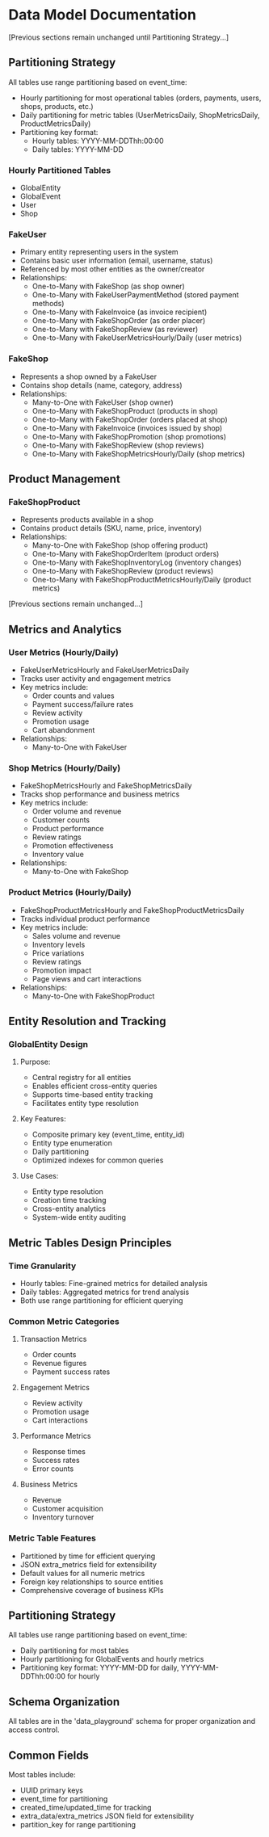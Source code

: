 # Data Model Documentation

[Previous sections remain unchanged until Partitioning Strategy...]

## Partitioning Strategy

All tables use range partitioning based on event_time:
- Hourly partitioning for most operational tables (orders, payments, users, shops, products, etc.)
- Daily partitioning for metric tables (UserMetricsDaily, ShopMetricsDaily, ProductMetricsDaily)
- Partitioning key format: 
  - Hourly tables: YYYY-MM-DDThh:00:00
  - Daily tables: YYYY-MM-DD

### Hourly Partitioned Tables
- GlobalEntity
- GlobalEvent
- User
- Shop

### FakeUser
- Primary entity representing users in the system
- Contains basic user information (email, username, status)
- Referenced by most other entities as the owner/creator
- Relationships:
  - One-to-Many with FakeShop (as shop owner)
  - One-to-Many with FakeUserPaymentMethod (stored payment methods)
  - One-to-Many with FakeInvoice (as invoice recipient)
  - One-to-Many with FakeShopOrder (as order placer)
  - One-to-Many with FakeShopReview (as reviewer)
  - One-to-Many with FakeUserMetricsHourly/Daily (user metrics)

### FakeShop
- Represents a shop owned by a FakeUser
- Contains shop details (name, category, address)
- Relationships:
  - Many-to-One with FakeUser (shop owner)
  - One-to-Many with FakeShopProduct (products in shop)
  - One-to-Many with FakeShopOrder (orders placed at shop)
  - One-to-Many with FakeInvoice (invoices issued by shop)
  - One-to-Many with FakeShopPromotion (shop promotions)
  - One-to-Many with FakeShopReview (shop reviews)
  - One-to-Many with FakeShopMetricsHourly/Daily (shop metrics)

## Product Management

### FakeShopProduct
- Represents products available in a shop
- Contains product details (SKU, name, price, inventory)
- Relationships:
  - Many-to-One with FakeShop (shop offering product)
  - One-to-Many with FakeShopOrderItem (product orders)
  - One-to-Many with FakeShopInventoryLog (inventory changes)
  - One-to-Many with FakeShopReview (product reviews)
  - One-to-Many with FakeShopProductMetricsHourly/Daily (product metrics)

[Previous sections remain unchanged...]

## Metrics and Analytics

### User Metrics (Hourly/Daily)
- FakeUserMetricsHourly and FakeUserMetricsDaily
- Tracks user activity and engagement metrics
- Key metrics include:
  - Order counts and values
  - Payment success/failure rates
  - Review activity
  - Promotion usage
  - Cart abandonment
- Relationships:
  - Many-to-One with FakeUser

### Shop Metrics (Hourly/Daily)
- FakeShopMetricsHourly and FakeShopMetricsDaily
- Tracks shop performance and business metrics
- Key metrics include:
  - Order volume and revenue
  - Customer counts
  - Product performance
  - Review ratings
  - Promotion effectiveness
  - Inventory value
- Relationships:
  - Many-to-One with FakeShop

### Product Metrics (Hourly/Daily)
- FakeShopProductMetricsHourly and FakeShopProductMetricsDaily
- Tracks individual product performance
- Key metrics include:
  - Sales volume and revenue
  - Inventory levels
  - Price variations
  - Review ratings
  - Promotion impact
  - Page views and cart interactions
- Relationships:
  - Many-to-One with FakeShopProduct

## Entity Resolution and Tracking

### GlobalEntity Design
1. Purpose:
   - Central registry for all entities
   - Enables efficient cross-entity queries
   - Supports time-based entity tracking
   - Facilitates entity type resolution

2. Key Features:
   - Composite primary key (event_time, entity_id)
   - Entity type enumeration
   - Daily partitioning
   - Optimized indexes for common queries

3. Use Cases:
   - Entity type resolution
   - Creation time tracking
   - Cross-entity analytics
   - System-wide entity auditing

## Metric Tables Design Principles

### Time Granularity
- Hourly tables: Fine-grained metrics for detailed analysis
- Daily tables: Aggregated metrics for trend analysis
- Both use range partitioning for efficient querying

### Common Metric Categories
1. Transaction Metrics
   - Order counts
   - Revenue figures
   - Payment success rates

2. Engagement Metrics
   - Review activity
   - Promotion usage
   - Cart interactions

3. Performance Metrics
   - Response times
   - Success rates
   - Error counts

4. Business Metrics
   - Revenue
   - Customer acquisition
   - Inventory turnover

### Metric Table Features
- Partitioned by time for efficient querying
- JSON extra_metrics field for extensibility
- Default values for all numeric metrics
- Foreign key relationships to source entities
- Comprehensive coverage of business KPIs

## Partitioning Strategy

All tables use range partitioning based on event_time:
- Daily partitioning for most tables
- Hourly partitioning for GlobalEvents and hourly metrics
- Partitioning key format: YYYY-MM-DD for daily, YYYY-MM-DDThh:00:00 for hourly

## Schema Organization

All tables are in the 'data_playground' schema for proper organization and access control.

## Common Fields

Most tables include:
- UUID primary keys
- event_time for partitioning
- created_time/updated_time for tracking
- extra_data/extra_metrics JSON field for extensibility
- partition_key for range partitioning
